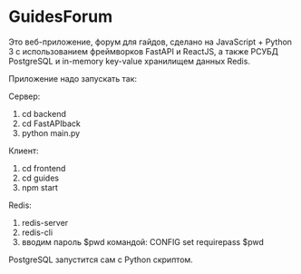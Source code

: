 # GuidesForum

Это веб-приложение, форум для гайдов, сделано на JavaScript + Python 3 с использованием фреймворков FastAPI и ReactJS, а также РСУБД PostgreSQL и in-memory key-value хранилищем данных Redis.

Приложение надо запускать так:

Сервер:
1) cd backend
2) cd FastAPIback
3) python main.py

Клиент:
1) cd frontend
2) cd guides
3) npm start

Redis:
1) redis-server
2) redis-cli
3) вводим пароль $pwd командой:
   CONFIG set requirepass $pwd

PostgreSQL запустится сам с Python скриптом.

